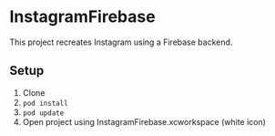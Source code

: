 # InstagramFirebase

This project recreates Instagram using a Firebase backend.

## Setup
1. Clone
2. `pod install`
3. `pod update`
3. Open project using InstagramFirebase.xcworkspace (white icon)